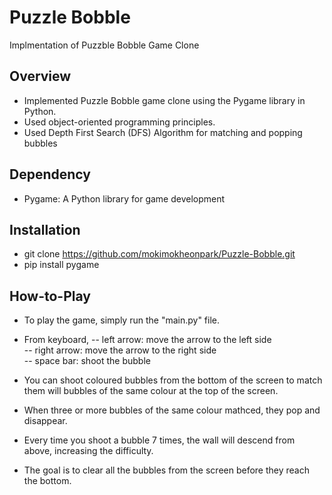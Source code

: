 # Puzzle Bobble

Implmentation of Puzzble Bobble Game Clone

## Overview

- Implemented Puzzle Bobble game clone using the Pygame library in Python.  
- Used object-oriented programming principles.
- Used Depth First Search (DFS) Algorithm for matching and popping bubbles

## Dependency

- Pygame: A Python library for game development

## Installation

- git clone https://github.com/mokimokheonpark/Puzzle-Bobble.git  
- pip install pygame

## How-to-Play

- To play the game, simply run the "main.py" file.  

- From keyboard,
-- left arrow: move the arrow to the left side  
-- right arrow: move the arrow to the right side  
-- space bar: shoot the bubble

- You can shoot coloured bubbles from the bottom of the screen to match them will bubbles of the same colour at the top of the screen.  
- When three or more bubbles of the same colour mathced, they pop and disappear.  
- Every time you shoot a bubble 7 times, the wall will descend from above, increasing the difficulty.  
- The goal is to clear all the bubbles from the screen before they reach the bottom.
